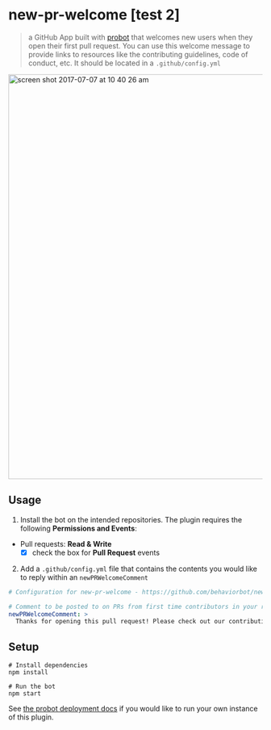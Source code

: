 # new-pr-welcome [test 2]

> a GitHub App built with [probot](https://github.com/probot/probot) that welcomes new users when they open their first pull request. You can use this welcome message to provide links to resources like the contributing guidelines, code of conduct, etc. It should be located in a `.github/config.yml`

<img width="802" alt="screen shot 2017-07-07 at 10 40 26 am" src="https://user-images.githubusercontent.com/13410355/28288851-679f582a-6af5-11e7-8dd8-b85b6c33e16b.png">

## Usage

1. Install the bot on the intended repositories. The plugin requires the following **Permissions and Events**:
- Pull requests: **Read & Write**
  - [x] check the box for **Pull Request** events
2. Add a `.github/config.yml` file that contains the contents you would like to reply within an `newPRWelcomeComment`
```yml
# Configuration for new-pr-welcome - https://github.com/behaviorbot/new-pr-welcome

# Comment to be posted to on PRs from first time contributors in your repository
newPRWelcomeComment: >
  Thanks for opening this pull request! Please check out our contributing guidelines here: example.md
```

## Setup

```
# Install dependencies
npm install

# Run the bot
npm start
```

See [the probot deployment docs](https://github.com/probot/probot/blob/master/docs/deployment.md) if you would like to run your own instance of this plugin.
